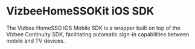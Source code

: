 # VizbeeHomeSSOKit iOS SDK

The Vizbee HomeSSO iOS Mobile SDK is a wrapper built on top of the Vizbee Continuity SDK, facilitating automatic sign-in capabilities between mobile and TV devices. 
